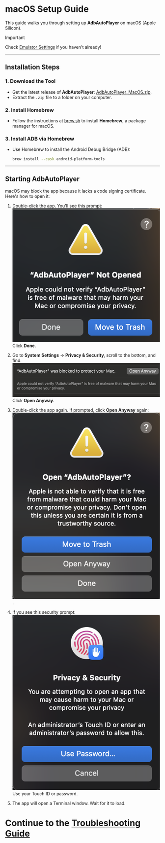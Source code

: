 # macOS Setup Guide

This guide walks you through setting up **AdbAutoPlayer** on macOS (Apple Silicon).

> [!IMPORTANT]
> Check [Emulator Settings](emulator-settings.md) if you haven't already!

---

## Installation Steps

### 1. **Download the Tool**
- Get the latest release of **AdbAutoPlayer**:
  [AdbAutoPlayer_MacOS.zip](https://github.com/yulesxoxo/AdbAutoPlayer/releases/latest).
- Extract the `.zip` file to a folder on your computer.

### 2. **Install Homebrew**
- Follow the instructions at [brew.sh](https://brew.sh/) to install **Homebrew**, a package manager for macOS.

### 3. **Install ADB via Homebrew**
- Use Homebrew to install the Android Debug Bridge (ADB):
  ```bash
  brew install --cask android-platform-tools
  ```

---

## Starting AdbAutoPlayer

macOS may block the app because it lacks a code signing certificate. Here's how to open it:

1. Double-click the app. You'll see this prompt:
   ![Blocked Prompt](../images/macos/not_opened.png)
   Click **Done**.

2. Go to **System Settings** → **Privacy & Security**, scroll to the bottom, and find:
   ![Blocked by macOS](../images/macos/was_blocked_to_protect_your_mac.png)
   Click **Open Anyway**.

3. Double-click the app again. If prompted, click **Open Anyway** again:
   ![Open AdbAutoPlayer](../images/macos/open_adb_auto_player.png).

4. If you see this security prompt:
   ![Security Prompt](../images/macos/privacy_and_security.png)
   Use your Touch ID or password.

5. The app will open a Terminal window. Wait for it to load.

# Continue to the [Troubleshooting Guide](troubleshoot.md)
